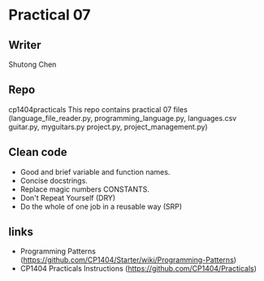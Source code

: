 # Practical 07

## Writer

Shutong Chen

## Repo

cp1404practicals
This repo contains practical 07 files
(language_file_reader.py, programming_language.py, languages.csv
guitar.py, myguitars.py
project.py, project_management.py)

## Clean code

- Good and brief variable and function names.
- Concise docstrings.
- Replace magic numbers CONSTANTS.
- Don't Repeat Yourself (DRY)
- Do the whole of one job in a reusable way (SRP)

## links

- Programming Patterns (https://github.com/CP1404/Starter/wiki/Programming-Patterns)
- CP1404 Practicals Instructions (https://github.com/CP1404/Practicals)